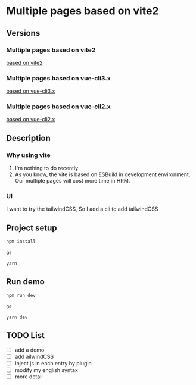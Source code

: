 # Multiple pages based on vite2

## Versions
### Multiple pages based on vite2
[based on vite2](https://github.com/sknightq/vue-mpc/tree/master)
### Multiple pages based on vue-cli3.x
[based on vue-cli3.x](https://github.com/sknightq/vue-mpc/tree/vue-cli3.x)
### Multiple pages based on vue-cli2.x
[based on vue-cli2.x](https://github.com/sknightq/vue-mpc/tree/vue-cli2.x)  

## Description  
### Why using vite  
1. I'm nothing to do recently  
2. As you know, the vite is based on ESBuild in development environment. Our multiple pages will cost more time in HRM.   
### UI  
I want to try the tailwindCSS, So I add a cli to add tailwindCSS

## Project setup
```
npm install
```
or
```
yarn
```

## Run demo
```
npm run dev
```
or
```
yarn dev
```

## TODO List
- [ ] add a demo
- [ ] add ailwindCSS
- [ ] inject js in each entry by plugin
- [ ] modify my english syntax
- [ ] more detail
